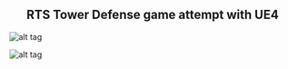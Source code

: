 <h2 align="center">RTS Tower Defense game attempt with UE4</h2>

![alt tag](https://drive.google.com/open?id=1Euy0LKDP-Iggx0q670vm2l1N9PQFpK6H)


<hl>

![alt tag](https://user-images.githubusercontent.com/28708647/54490363-4d5a5180-48c6-11e9-93a3-47dfc4189298.png)
